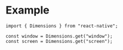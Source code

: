 # Example

    import { Dimensions } from "react-native";

    const window = Dimensions.get("window");
    const screen = Dimensions.get("screen");
